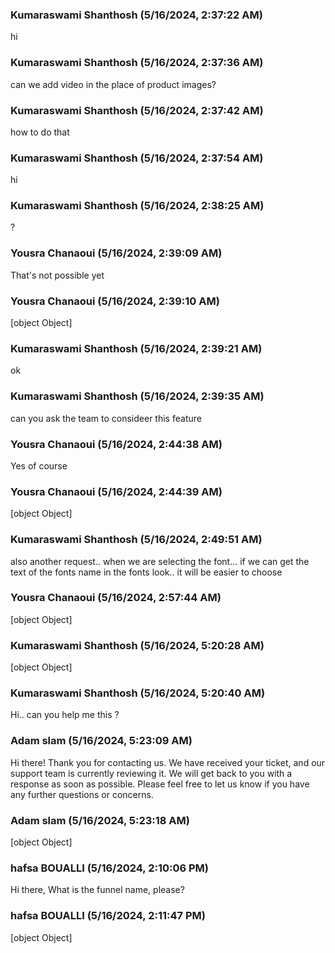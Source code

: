 ### Kumaraswami Shanthosh (5/16/2024, 2:37:22 AM)

hi

### Kumaraswami Shanthosh (5/16/2024, 2:37:36 AM)

can we add video in the place of product images?

### Kumaraswami Shanthosh (5/16/2024, 2:37:42 AM)

how to do that

### Kumaraswami Shanthosh (5/16/2024, 2:37:54 AM)

hi

### Kumaraswami Shanthosh (5/16/2024, 2:38:25 AM)

?

### Yousra Chanaoui (5/16/2024, 2:39:09 AM)

That's not possible yet 

### Yousra Chanaoui (5/16/2024, 2:39:10 AM)

[object Object]

### Kumaraswami Shanthosh (5/16/2024, 2:39:21 AM)

ok

### Kumaraswami Shanthosh (5/16/2024, 2:39:35 AM)

can you ask the team to consideer this feature

### Yousra Chanaoui (5/16/2024, 2:44:38 AM)

Yes of course 

### Yousra Chanaoui (5/16/2024, 2:44:39 AM)

[object Object]

### Kumaraswami Shanthosh (5/16/2024, 2:49:51 AM)

also another request.. when we are selecting the font... if we can get the text of the fonts name in the fonts look.. it will be easier to choose

### Yousra Chanaoui (5/16/2024, 2:57:44 AM)

[object Object]

### Kumaraswami Shanthosh (5/16/2024, 5:20:28 AM)

[object Object]

### Kumaraswami Shanthosh (5/16/2024, 5:20:40 AM)

Hi.. can you help me this ?

### Adam slam (5/16/2024, 5:23:09 AM)

Hi there! Thank you for contacting us. We have received your ticket, and our support team is currently reviewing it. We will get back to you with a response as soon as possible. Please feel free to let us know if you have any further questions or concerns.

### Adam slam (5/16/2024, 5:23:18 AM)

[object Object]

### hafsa BOUALLI (5/16/2024, 2:10:06 PM)

Hi there, 
What is the funnel name, please?

### hafsa BOUALLI (5/16/2024, 2:11:47 PM)

[object Object]
